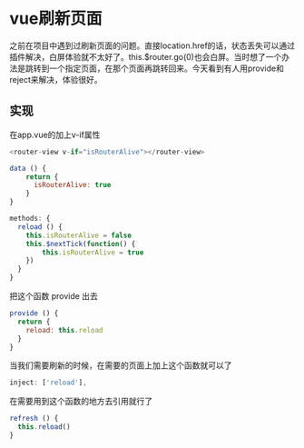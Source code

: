 # vue刷新页面

之前在项目中遇到过刷新页面的问题。直接location.href的话，状态丢失可以通过插件解决，白屏体验就不太好了。this.$router.go(0)也会白屏。当时想了一个办法是跳转到一个指定页面，在那个页面再跳转回来。今天看到有人用provide和reject来解决，体验很好。

## 实现
在app.vue的<router-view></router-view>加上v-if属性
````js
<router-view v-if="isRouterAlive"></router-view>

data () {
    return {
      isRouterAlive: true
    }
}

methods: {
  reload () {
    this.isRouterAlive = false
    this.$nextTick(function() {
        this.isRouterAlive = true
    })
  }
}
````
把这个函数 provide 出去
````js
provide () {
  return {
    reload: this.reload
  }
}
````

当我们需要刷新的时候，在需要的页面上加上这个函数就可以了
````js
inject: ['reload'],
````
在需要用到这个函数的地方去引用就行了
````js
refresh () {
  this.reload()
}
````